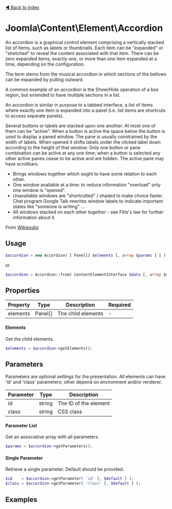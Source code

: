 [◄ Back to index](index.md)
# Joomla\Content\Element\Accordion

An accordion is a graphical control element comprising a vertically stacked list of items, such as labels or
thumbnails. Each item can be "expanded" or "stretched" to reveal the content associated with that item. There can
be zero expanded items, exactly one, or more than one item expanded at a time, depending on the configuration.

The term stems from the musical accordion in which sections of the bellows can be expanded by pulling outward.

A common example of an accordion is the Show/Hide operation of a box region, but extended to have multiple sections
in a list.

An accordion is similar in purpose to a tabbed interface, a list of items where exactly one item is expanded into a
panel (i.e. list items are shortcuts to access separate panels).

Several buttons or labels are stacked upon one another. At most one of them can be "active". When a button is active
the space below the button is used to display a paned window. The pane is usually constrained by the width of labels.
When opened it shifts labels under the clicked label down according to the height of that window. Only one button or
pane combination can be active at any one time; when a button is selected any other active panes cease to be active
and are hidden. The active pane may have scrollbars.

- Brings windows together which ought to have some relation to each other.
- One window available at a time: to reduce information "overload" only one window is "opened".
- Unavailable windows are "shortcutted" / shaded to make choice faster. Chat program Google Talk rewrites window
  labels to indicate important states like "someone is writing" ...
- All windows stacked on each other together - see Fitts's law for further information about it.

_From [Wikipedia](https://en.wikipedia.org/wiki/Accordion_(GUI))_

## Usage

```php
$accordion = new Accordion( [ Panel[] $elements [, array $params ] ] );
```

or

```php
$accordion = Accordion::from( ContentElementInterface $data [, array $mapping [, array $params ] ] );
```



## Properties

Property | Type   | Description  | Required
-------- | ------ | ------------ | ----
elements | Panel[] | The child elements | -

#### Elements

Get the child elements.



```php
$elements = $accordion->getElements();
```

## Parameters

Parameters are optional settings for the presentation.
All elements can have 'id' and 'class' parameters; other depend on environment 
and/or renderer.

Parameter | Type   | Description
--------- | ------ | -----------
id        | string | The ID of the element
class     | string | CSS class

#### Parameter List

Get an associative array with all parameters.

```php
$params = $accordion->getParameters();
```

#### Single Parameter

Retrieve a single parameter. Default should be provided.

```php
$id    = $accordion->getParameter( 'id' [, $default ] );
$class = $accordion->getParameter( 'class' [, $default ] );
```

## Examples


